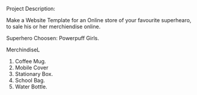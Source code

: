 Project Description:

Make a Website Template for an Online store of your favourite superhearo, to sale his or her merchiendise online.

Superhero Choosen: Powerpuff Girls.

MerchindiseL

1) Coffee Mug.
2) Mobile Cover
3) Stationary Box.
4) School Bag.
5) Water Bottle.
